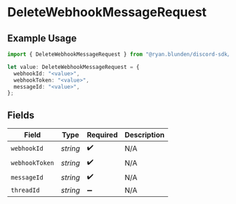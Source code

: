 # DeleteWebhookMessageRequest

## Example Usage

```typescript
import { DeleteWebhookMessageRequest } from "@ryan.blunden/discord-sdk/models/operations";

let value: DeleteWebhookMessageRequest = {
  webhookId: "<value>",
  webhookToken: "<value>",
  messageId: "<value>",
};
```

## Fields

| Field              | Type               | Required           | Description        |
| ------------------ | ------------------ | ------------------ | ------------------ |
| `webhookId`        | *string*           | :heavy_check_mark: | N/A                |
| `webhookToken`     | *string*           | :heavy_check_mark: | N/A                |
| `messageId`        | *string*           | :heavy_check_mark: | N/A                |
| `threadId`         | *string*           | :heavy_minus_sign: | N/A                |